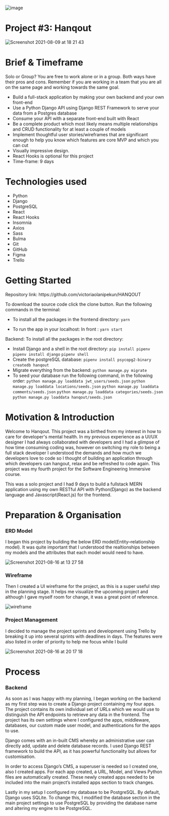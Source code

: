 ![image](https://user-images.githubusercontent.com/71145696/128151120-b3a88874-26e0-4e8c-b2e1-7dea3d5d3b3a.png)<h1> Project #3: Hanqout </h1>

![Screenshot 2021-08-09 at 18 21 43](https://user-images.githubusercontent.com/71145696/129551609-8248a1b5-0f20-491b-8e39-adc97d2fcea8.png)


<h1>Brief & Timeframe</h1>
Solo or Group? You are free to work alone or in a group. Both ways have their pros and cons. Remember if you are working in a team that you are all on the same page and working towards the same goal.

* Build a full-stack application by making your own backend and your own front-end
* Use a Python Django API using Django REST Framework to serve your data from a Postgres database
* Consume your API with a separate front-end built with React
* Be a complete product which most likely means multiple relationships and CRUD functionality for at least a couple of models
* Implement thoughtful user stories/wireframes that are significant enough to help you know which features are core MVP and which you can cut
* Visually impressive design.
* React Hooks is optional for this project
* Time-frame: 9 days

<h1>Technologies used</h1>

* Python
* Django
* PostgreSQL
* React
* React Hooks
* Insomnia
* Axios
* Sass
* Bulma
* Git
* GitHub
* Figma
* Trello


<h1>Getting Started</h1>
<p>Repository link: https://github.com/victoriaolanipekun/HANQOUT</p>

To download the source code click the clone button. Run the following commands in the terminal:

* To install all the packages in the frontend directory:
```yarn```

* To run the app in your localhost:
In front :
```yarn start```

Backend:
To install all the packages in the root directory:

* Install Django and a shell in the root directory:
`pip install pipenv`
`pipenv install django`
`pipenv shell`
* Create the postgreSQL database:
`pipenv install psycopg2-binary` 
`createdb hanqout`
* Migrate everything from the backend:
`python manage.py migrate`  
* To seed your database run the following command, in the following order:
`python manage.py loaddata jwt_users/seeds.json`
`python manage.py loaddata locations/seeds.json`
`python manage.py loaddata comments/seeds.json`
`python manage.py loaddata categories/seeds.json`
`python manage.py loaddata hanqout/seeds.json`


<h1>Motivation & Introduction</h1>
<p>Welcome to Hanqout. This project was a birthed from my interest in how to care for developer's mental health. In my previous experience as a UI/UX designer I had always collaborated with developers and I had a glimpse of how time consuming coding was, however on switching my role to being a full stack developer I understood the demands and how much we developers love to code so I thought of building an application through which developers can hangout, relax and be refreshed to code again. This project was my fourth project for the Software Engineering Immersive course. 
 
This was a solo project and I had 9 days to build a fullstack MERN application using my own RESTful API with Python(Django) as the backend language and Javascript(React.js) for the frontend.
</p>

<h1>Preparation & Organisation</h1>
<h3>ERD Model</h3>
I began this project by building the below ERD model(Entity–relationship model). It was quite important that I understood the realtionships between my models and the attributes that each model would need to have.

![Screenshot 2021-08-16 at 13 27 58](https://user-images.githubusercontent.com/71145696/129563753-ced5b474-e1ef-4333-a8ef-aad6525e0080.png)

<h3>Wireframe</h3>
Then I created a UI wireframe for the project, as this is a super useful step in the planning stage. It helps me visualize the upcoming project and although I gave myself room for change, it was a great point of reference.

![wireframe](https://user-images.githubusercontent.com/71145696/129609718-9891c041-99bf-4a48-8c01-0d7cb5408f85.png)

<h3>Project Management</h3>
<p>I decided to manage the project sprints and development using Trello by breaking it up into several sprints with deadlines in days. The features were also listed in order of priority to help me focus while I build</p>

![Screenshot 2021-08-16 at 20 17 18](https://user-images.githubusercontent.com/71145696/129617705-e902d474-b312-4f91-bb89-195ab436da45.png)


<h1>Process</h1>
<h3>Backend</h3>
<p>As soon as I was happy with my planning, I began working on the backend as my first step was to create a Django project containing my four apps. The project contains its own individual set of URLs which we would use to distinguish the API endpoints to retrieve any data in the frontend. The project has its own settings where I configured the apps, middleware, databases, our custom made user model, and authentications for the apps to use.

Django comes with an in-built CMS whereby an administrative user can directly add, update and delete database records. I used Django REST framework to build the API, as it has powerful functionality but allows for customisation.

In order to access Django’s CMS, a superuser is needed so I created one, also I created apps. For each app created, a URL, Model, and Views Python files are automatically created. These newly created apps needed to be included into the main project’s installed apps section to track changes.

Lastly in my setup I configured my database to be PostgreSQL. By default, Django uses SQLite. To change this, I modified the database section in the main project settings to use PostgreSQL by providing the database name and altering my engine to be PostgreSQL.
</p>














